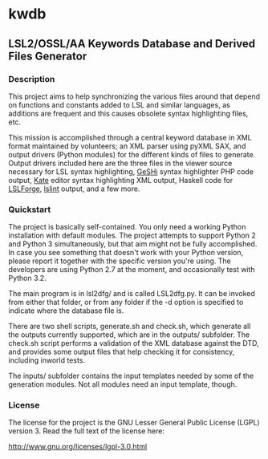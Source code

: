 # kwdb #

## LSL2/OSSL/AA Keywords Database and Derived Files Generator ##

### Description ###

This project aims to help synchronizing the various files around that depend on functions and constants added to LSL and similar languages, as additions are frequent and this causes obsolete syntax highlighting files, etc.

This mission is accomplished through a central keyword database in XML format maintained by volunteers; an XML parser using pyXML SAX, and output drivers (Python modules) for the different kinds of files to generate. Output drivers included here are the three files in the viewer source necessary for LSL syntax highlighting, [GeSHi](http://qbnz.com/highlighter/) syntax highlighter PHP code output, [Kate](http://kate-editor.org/) editor syntax highlighting XML output, Haskell code for [LSLForge](http://code.google.com/p/lslforge/), [lslint](https://github.com/pclewis/lslint) output, and a few more.

### Quickstart ###

The project is basically self-contained. You only need a working Python installation with default modules. The project attempts to support Python 2 and Python 3 simultaneously, but that aim might not be fully accomplished. In case you see something that doesn't work with your Python version, please report it together with the specific version you're using. The developers are using Python 2.7 at the moment, and occasionally test with Python 3.2.

The main program is in lsl2dfg/ and is called LSL2dfg.py. It can be invoked from either that folder, or from any folder if the -d option is specified to indicate where the database file is.

There are two shell scripts, generate.sh and check.sh, which generate all the outputs currently supported, which are in the outputs/ subfolder. The check.sh script performs a validation of the XML database against the DTD, and provides some output files that help checking it for consistency, including inworld tests.

The inputs/ subfolder contains the input templates needed by some of the generation modules. Not all modules need an input template, though.

### License ###

The license for the project is the GNU Lesser General Public License (LGPL) version 3. Read the full text of the license here:

http://www.gnu.org/licenses/lgpl-3.0.html
